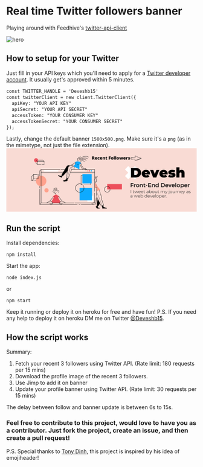 # Real time Twitter followers banner

Playing around with Feedhive's [twitter-api-client](https://github.com/FeedHive/twitter-api-client)

![hero](https://i.ibb.co/FXNryG7/Followers.png)

## How to setup for your Twitter

Just fill in your API keys which you'll need to apply for a [Twitter developer account](https://developer.twitter.com/en/apply-for-access). It usually get's approved within 5 minutes.

```
const TWITTER_HANDLE = 'Deveshb15'
const twitterClient = new client.TwitterClient({
  apiKey: "YOUR API KEY"
  apiSecret: "YOUR API SECRET" 
  accessToken: "YOUR CONSUMER KEY"
  accessTokenSecret: "YOUR CONSUMER SECRET"
});

```

Lastly, change the default banner `1500x500.png`. Make sure it's a `png` (as in the mimetype, not just the file extension).
![g](https://github.com/Deveshb15/real-twitter-banner/blob/master/1500x500.png?raw=true)

## Run the script

Install dependencies:
```
npm install
```

Start the app:

```
node index.js
```
or
```
npm start
```

Keep it running or deploy it on heroku for free and have fun!
P.S. If you need any help to deploy it on heroku DM me on Twitter [@Deveshb15](https://twitter.com/Deveshb15).


## How the script works

Summary:

1. Fetch your recent 3 followers using Twitter API. (Rate limit: 180 requests per 15 mins)
2. Download the profile image of the recent 3 followers.
3. Use Jimp to add it on banner
4. Update your profile banner using Twitter API. (Rate limit: 30 requests per 15 mins)

The delay between follow and banner update is between 6s to 15s.

### Feel free to contribute to this project, would love to have you as a contributor. Just fork the project, create an issue, and then create a pull request!

P.S. Special thanks to [Tony Dinh](https://twitter.com/tdinh_me), this project is inspired by his idea of emojiheader!